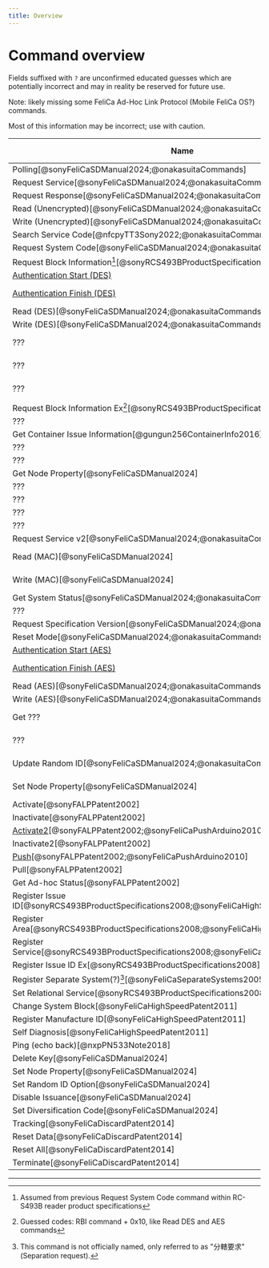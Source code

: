 ```yaml
---
title: Overview
---
```


# Command overview
Fields suffixed with `?` are unconfirmed educated guesses which are potentially incorrect and may in reality be reserved for future use.

Note: likely missing some FeliCa Ad-Hoc Link Protocol (Mobile FeliCa OS?) commands.

Most of this information may be incorrect; use with caution.

| Name                                                                                     | Required Mode | Req. Code | Resp. Code |
|------------------------------------------------------------------------------------------|---------------|-----------|------------|
| Polling[@sonyFeliCaSDManual2024;@onakasuitaCommands]                                    | 0             | `00`      | `01`       |
| Request Service[@sonyFeliCaSDManual2024;@onakasuitaCommands]                            | Any           | `02`      | `03`       |
| Request Response[@sonyFeliCaSDManual2024;@onakasuitaCommands]                           | Any           | `04`      | `05`       |
| Read (Unencrypted)[@sonyFeliCaSDManual2024;@onakasuitaCommands]                         | 0             | `06`      | `07`       |
| Write (Unencrypted)[@sonyFeliCaSDManual2024;@onakasuitaCommands]                        | 0             | `08`      | `09`       |
| Search Service Code[@nfcpyTT3Sony2022;@onakasuitaCommands]                              | Any           | `0A`      | `0B`       |
| Request System Code[@sonyFeliCaSDManual2024;@onakasuitaCommands]                        | Any           | `0C`      | `0D`       |
| Request Block Information[^rbi][@sonyRCS493BProductSpecifications2008]                  | Any           | `0E`?     | `0F`?      |
| [Authentication Start (DES)](./authentication.md#authentication-start-des)               | 0             | `10`      | `11`       |
| [Authentication Finish (DES)](./authentication.md#authentication-finish-des)             | 1 or 2 in DES | `12`      | `13`       |
| Read (DES)[@sonyFeliCaSDManual2024;@onakasuitaCommands]                                 | 2 in DES      | `14`      | `15`       |
| Write (DES)[@sonyFeliCaSDManual2024;@onakasuitaCommands]                                | 2 in DES      | `16`      | `17`       |
| ???                                                                                      | 2 in DES?     | `18`      | `19`       |
| ???                                                                                      | 2 in DES?     | `1A`      | `1B`       |
| ???                                                                                      | 2 in DES?     | `1C`      | `1D`       |
| Request Block Information Ex[^rbie][@sonyRCS493BProductSpecifications2008]             | Any?          | `1E`?     | `1F`?      |
| ???                                                                                      | ?             | `20`      | `21`       |
| Get Container Issue Information[@gungun256ContainerInfo2016]                             | 0 (Any?)      | `22`      | `23`       |
| ???                                                                                      | ???           | `24`      | `25`       |
| ???                                                                                      | ???           | `26`      | `27`       |
| Get Node Property[@sonyFeliCaSDManual2024]                                              | Any           | `28`      | `29`       |
| ???                                                                                      | ?             | `2A`      | `2B`       |
| ???                                                                                      | ?             | `2C`      | `2D`       |
| ???                                                                                      | ?             | `2E`      | `2F`       |
| ???                                                                                      | ?             | `30`      | `31`       |
| Request Service v2[@sonyFeliCaSDManual2024;@onakasuitaCommands]                         | Any           | `32`      | `33`       |
| Read (MAC)[@sonyFeliCaSDManual2024]                                                     | 0 or 1 in MAC | `34`      | `35`       |
| Write (MAC)[@sonyFeliCaSDManual2024]                                                    | 0 or 1 in MAC | `36`      | `37`       |
| Get System Status[@sonyFeliCaSDManual2024;@onakasuitaCommands]                          | Any           | `38`      | `39`       |
| ???                                                                                      | ?             | `3A`      | `3B`       |
| Request Specification Version[@sonyFeliCaSDManual2024;@onakasuitaCommands]              | Any           | `3C`      | `3D`       |
| Reset Mode[@sonyFeliCaSDManual2024;@onakasuitaCommands]                                 | Any           | `3E`      | `3F`       |
| [Authentication Start (AES)](./authentication.md#authentication-start-aes)               | 0             | `40`      | `41`       |
| [Authentication Finish (AES)](./authentication.md#authentication-finish-aes)             | 1 or 2 in AES | `42`      | `43`       |
| Read (AES)[@sonyFeliCaSDManual2024;@onakasuitaCommands]                                 | 2 in AES      | `44`      | `45`       |
| Write (AES)[@sonyFeliCaSDManual2024;@onakasuitaCommands]                                | 2 in AES      | `46`      | `47`       |
| Get ???                                                                                  | 2 in AES?     | `48`      | `49`       |
| ???                                                                                      | 2 in AES?     | `4A`      | `4B`       |
| Update Random ID[@sonyFeliCaSDManual2024;@onakasuitaCommands]                           | 2 in AES?     | `4C`      | `4D`       |
| Set Node Property[@sonyFeliCaSDManual2024]                                              | 2 in AES?     | `78`      | `79`       |
| Activate[@sonyFALPPatent2002]                                                           | Any?          | ??        | ??         |
| Inactivate[@sonyFALPPatent2002]                                                         | Any?          | ??        | ??         |
| [Activate2](./adhoc.md#activate2)[@sonyFALPPatent2002;@sonyFeliCaPushArduino2010]       | 0 (Any?)      | `A4`      | `A5`       |
| Inactivate2[@sonyFALPPatent2002]                                                        | Any?          | `A6`?     | `A7`?      |
| [Push](./adhoc.md#push)[@sonyFALPPatent2002;@sonyFeliCaPushArduino2010]                 | 0 (Any?)      | `B0`      | `B1`       |
| Pull[@sonyFALPPatent2002]                                                               | Any?          | `B2`?     | `B3`?      |
| Get Ad-hoc Status[@sonyFALPPatent2002]                                                  | Any?          | ??        | ??         |
| Register Issue ID[@sonyRCS493BProductSpecifications2008;@sonyFeliCaHighSpeedPatent2011] | 2 or 3        | ??        | ??         |
| Register Area[@sonyRCS493BProductSpecifications2008;@sonyFeliCaHighSpeedPatent2011]     | 2 or 3        | ??        | ??         |
| Register Service[@sonyRCS493BProductSpecifications2008;@sonyFeliCaHighSpeedPatent2011]  | 2 or 3        | ??        | ??         |
| Register Issue ID Ex[@sonyRCS493BProductSpecifications2008]                             | 2 or 3        | ??        | ??         |
| Register Separate System(?)[^separate][@sonyFeliCaSeparateSystems2005]                 | ??            | ??        | ??         |
| Set Relational Service[@sonyRCS493BProductSpecifications2008]                           | ??            | ??        | ??         |
| Change System Block[@sonyFeliCaHighSpeedPatent2011]                                     | 3             | ??        | ??         |
| Register Manufacture ID[@sonyFeliCaHighSpeedPatent2011]                                 | 2 or 3        | ??        | ??         |
| Self Diagnosis[@sonyFeliCaHighSpeedPatent2011]                                          | 2             | ??        | ??         |
| Ping (echo back)[@nxpPN533Note2018]                                                     | Any           | F0        | F0         |
| Delete Key[@sonyFeliCaSDManual2024]                                                     | ??            | ??        | ??         |
| Set Node Property[@sonyFeliCaSDManual2024]                                               | ??            | ??        | ??         |
| Set Random ID Option[@sonyFeliCaSDManual2024]                                            | ??            | ??        | ??         |
| Disable Issuance[@sonyFeliCaSDManual2024]                                                | ??            | ??        | ??         |
| Set Diversification Code[@sonyFeliCaSDManual2024]                                        | ??            | ??        | ??         |
| Tracking[@sonyFeliCaDiscardPatent2014]                                                   | ??            | ??        | ??         |
| Reset Data[@sonyFeliCaDiscardPatent2014]                                                 | ??            | ??        | ??         |
| Reset All[@sonyFeliCaDiscardPatent2014]                                                  | ??            | ??        | ??         |
| Terminate[@sonyFeliCaDiscardPatent2014]                                                  | ??            | ??        | ??         |




---
[^rbi]: Assumed from previous Request System Code command within RC-S493B reader product specifications
[^rbie]: Guessed codes: RBI command + 0x10, like Read DES and AES commands
[^separate]: This command is not officially named, only referred to as "分轄要求" (Separation request).